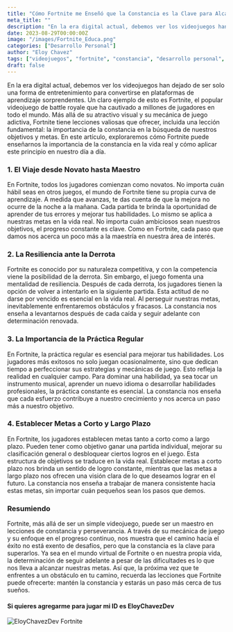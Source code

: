 ```yaml
---
title: "Cómo Fortnite me Enseñó que la Constancia es la Clave para Alcanzar Nuestras Metas"
meta_title: ""
description: "En la era digital actual, debemos ver los videojuegos han dejado de ser solo una forma de entretenimiento para convertirse en plataformas de aprendizaje sorprendentes."
date: 2023-08-29T00:00:00Z
image: "/images/Fortnite_Educa.png"
categories: ["Desarrollo Personal"]
author: "Eloy Chavez"
tags: ["videojuegos", "fortnite", "constancia", "desarrollo personal", "aprendizaje"]
draft: false
---
```


En la era digital actual, debemos ver los videojuegos han dejado de ser solo una forma de entretenimiento para convertirse en plataformas de aprendizaje sorprendentes. Un claro ejemplo de esto es Fortnite, el popular videojuego de battle royale que ha cautivado a millones de jugadores en todo el mundo. Más allá de su atractivo visual y su mecánica de juego adictiva, Fortnite tiene lecciones valiosas que ofrecer, incluida una lección fundamental: la importancia de la constancia en la búsqueda de nuestros objetivos y metas. En este artículo, exploraremos cómo Fortnite puede enseñarnos la importancia de la constancia en la vida real y cómo aplicar este principio en nuestro día a día.

### 1. El Viaje desde Novato hasta Maestro

En Fortnite, todos los jugadores comienzan como novatos. No importa cuán hábil seas en otros juegos, el mundo de Fortnite tiene su propia curva de aprendizaje. A medida que avanzas, te das cuenta de que la mejora no ocurre de la noche a la mañana. Cada partida te brinda la oportunidad de aprender de tus errores y mejorar tus habilidades. Lo mismo se aplica a nuestras metas en la vida real. No importa cuán ambiciosos sean nuestros objetivos, el progreso constante es clave. Como en Fortnite, cada paso que damos nos acerca un poco más a la maestría en nuestra área de interés.

### 2. La Resiliencia ante la Derrota

Fortnite es conocido por su naturaleza competitiva, y con la competencia viene la posibilidad de la derrota. Sin embargo, el juego fomenta una mentalidad de resiliencia. Después de cada derrota, los jugadores tienen la opción de volver a intentarlo en la siguiente partida. Esta actitud de no darse por vencido es esencial en la vida real. Al perseguir nuestras metas, inevitablemente enfrentaremos obstáculos y fracasos. La constancia nos enseña a levantarnos después de cada caída y seguir adelante con determinación renovada.

### 3. La Importancia de la Práctica Regular

En Fortnite, la práctica regular es esencial para mejorar tus habilidades. Los jugadores más exitosos no solo juegan ocasionalmente, sino que dedican tiempo a perfeccionar sus estrategias y mecánicas de juego. Esto refleja la realidad en cualquier campo. Para dominar una habilidad, ya sea tocar un instrumento musical, aprender un nuevo idioma o desarrollar habilidades profesionales, la práctica constante es esencial. La constancia nos enseña que cada esfuerzo contribuye a nuestro crecimiento y nos acerca un paso más a nuestro objetivo.

### 4. Establecer Metas a Corto y Largo Plazo

En Fortnite, los jugadores establecen metas tanto a corto como a largo plazo. Pueden tener como objetivo ganar una partida individual, mejorar su clasificación general o desbloquear ciertos logros en el juego. Esta estructura de objetivos se traduce en la vida real. Establecer metas a corto plazo nos brinda un sentido de logro constante, mientras que las metas a largo plazo nos ofrecen una visión clara de lo que deseamos lograr en el futuro. La constancia nos enseña a trabajar de manera consistente hacia estas metas, sin importar cuán pequeños sean los pasos que demos.

### Resumiendo

Fortnite, más allá de ser un simple videojuego, puede ser un maestro en lecciones de constancia y perseverancia. A través de su mecánica de juego y su enfoque en el progreso continuo, nos muestra que el camino hacia el éxito no está exento de desafíos, pero que la constancia es la clave para superarlos. Ya sea en el mundo virtual de Fortnite o en nuestra propia vida, la determinación de seguir adelante a pesar de las dificultades es lo que nos lleva a alcanzar nuestras metas. Así que, la próxima vez que te enfrentes a un obstáculo en tu camino, recuerda las lecciones que Fortnite puede ofrecerte: mantén la constancia y estarás un paso más cerca de tus sueños.

#### Si quieres agregarme para jugar mi ID es EloyChavezDev 
![EloyChavezDev Fortnite](/images/EloyChavezDev_Fortnite.jpg "EloyChavezDev Fortnite")